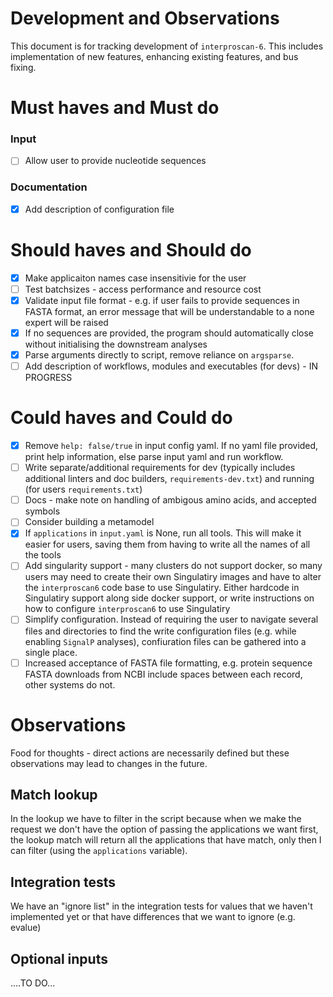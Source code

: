 # Development and Observations

This document is for tracking development of `interproscan-6`. This includes implementation of new features, enhancing existing features, and bus fixing.

# Must haves and Must do

### Input

- [ ] Allow user to provide nucleotide sequences

### Documentation

- [X] Add description of configuration file

# Should haves and Should do

- [X] Make applicaiton names case insensitivie for the user
- [ ] Test batchsizes - access performance and resource cost
- [X] Validate input file format - e.g. if user fails to provide sequences in FASTA format, an error message that will be understandable to a none expert will be raised
- [X] If no sequences are provided, the program should automatically close without initialising the downstream analyses
- [X] Parse arguments directly to script, remove reliance on `argsparse`.
- [ ] Add description of workflows, modules and executables (for devs) - IN PROGRESS

# Could haves and Could do

- [X] Remove `help: false/true` in input config yaml. If no yaml file provided, print help information, else parse input yaml and run workflow.
- [ ] Write separate/additional requirements for dev (typically includes additional linters and doc builders, `requirements-dev.txt`) and running (for users `requirements.txt`)
- [ ] Docs - make note on handling of ambigous amino acids, and accepted symbols
- [ ] Consider building a metamodel
- [X] If `applications` in `input.yaml` is None, run all tools. This will make it easier for users, saving them from having to write all the names of all the tools
- [ ] Add singularity support - many clusters do not support docker, so many users may need to create their own Singulatiry images and have to alter the `interproscan6` code base to use Singulatiry. Either hardcode in Singulatiry support along side docker support, or write instructions on how to configure `interproscan6` to use Singulatiry
- [ ] Simplify configuration. Instead of requiring the user to navigate several files and directories to find the write configuration files (e.g. while enabling `SignalP` analyses), confiuration files can be gathered into a single place.
- [ ] Increased acceptance of FASTA file formatting, e.g. protein sequence FASTA downloads from NCBI include spaces between each record, other systems do not.

# Observations

Food for thoughts - direct actions are necessarily defined but these observations may lead to changes in the future.

## Match lookup

In the lookup we have to filter in the script because when we make the request we don't have the option of passing the applications we want first, the lookup match will return all the applications that have match, only then I can filter (using the `applications` variable).

## Integration tests
We have an "ignore list" in the integration tests for values that we haven't implemented yet or that have differences that we want to ignore (e.g. evalue)

## Optional inputs

....TO DO...
